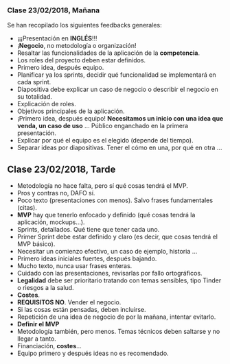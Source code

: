 ### Clase 23/02/2018, Mañana

Se han recopilado los siguientes feedbacks generales:

* ¡¡¡Presentación en **INGLÉS**!!!
* ¡**Negocio**, no metodología o organización!
* Resaltar las funcionalidades de la aplicación de la **competencia**.
* Los roles del proyecto deben estar definidos.
* Primero idea, después equipo.
* Planificar ya los sprints, decidir qué funcionalidad se implementará en cada sprint.
* Diapositiva debe explicar un caso de negocio o describir el negocio en su totalidad.
* Explicación de roles. 
* Objetivos principales de la aplicación.
* ¡Primero idea, después equipo! **Necesitamos un inicio con una idea que venda, un caso de uso** ... Público enganchado en la primera presentación.
* Explicar por qué el equipo es el elegido (depende del tiempo).
* Separar ideas por diapositivas. Tener el cómo en una, por qué en otra ...

## Clase 23/02/2018, Tarde

* Metodología no hace falta, pero sí qué cosas tendrá el MVP.
* Pros y contras no, DAFO sí.
* Poco texto (presentaciones con menos). Salvo frases fundamentales (citas).
* **MVP** hay que tenerlo enfocado y definido (qué cosas tendrá la aplicación, mockups...).
* Sprints, detallados. Qué tiene que tener cada uno.
* Primer Sprint debe estar definido y claro (es decir, que cosas tendrá el MVP básico).
* Necesitar un comienzo efectivo, un caso de ejemplo, historia ...
* Primero ideas iniciales fuertes, después bajando.
* Mucho texto, nunca usar frases enteras.
* Cuidado con las presentaciones, revisarlas por fallo ortográficos. 
* **Legalidad** debe ser prioritario tratando con temas sensibles, tipo Tinder o riesgos a la salud.
* **Costes**.
* **REQUISITOS NO**. Vender el negocio.
* Si las cosas están pensadas, deben incluirse. 
* Repetición de una idea de negocio de por la mañana, intentar evitarlo.
* **Definir el MVP**
* Metodología también, pero menos. Temas técnicos deben saltarse y no llegar a tanto.
* Financiación, **costes**... 
* Equipo primero y después ideas no es recomendado.
